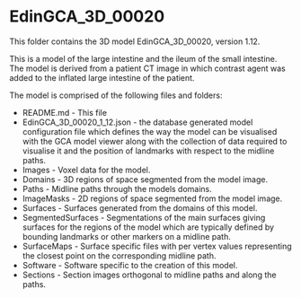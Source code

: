 # EdinGCA_3D_00020

This folder contains the 3D model EdinGCA_3D_00020, version 1.12.

This is a model of the large intestine and the ileum of the small intestine.
The model is derived from a patient CT image in which contrast agent was added
to the inflated large intestine of the patient.

The model is comprised of the following files and folders:

* README.md - This file
* EdinGCA_3D_00020_1_12.json - the database generated model configuration file
  which defines the way the model can be visualised with the GCA model viewer
  along with the collection of data required to visualise it and the position
  of landmarks with respect to the midline paths.
* Images - Voxel data for the model.
* Domains - 3D regions of space segmented from the model image.
* Paths - Midline paths through the models domains.
* ImageMasks - 2D regions of space segmented from the model image.
* Surfaces - Surfaces generated from the domains of this model.
* SegmentedSurfaces - Segmentations of the main surfaces giving surfaces for
  the regions of the model which are typically defined by bounding
  landmarks or other markers on a midline path.
* SurfaceMaps - Surface specific files with per vertex values representing
  the closest point on the corresponding midline path.
* Software - Software specific to the creation of this model.
* Sections - Section images orthogonal to midline paths and along the paths.
